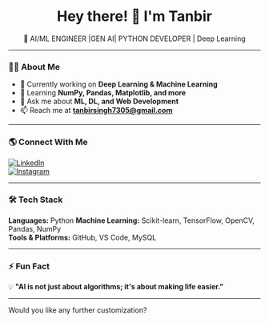 <h1 align="center">Hey there! 👋 I'm Tanbir</h1>

<p align="center">
🚀 AI/ML ENGINEER |GEN AI| PYTHON DEVELOPER | Deep Learning
</p>

---

### 👨‍💻 About Me  
- 🔭 Currently working on **Deep Learning & Machine Learning**  
- 🌱 Learning **NumPy, Pandas, Matplotlib, and more**  
- 💬 Ask me about **ML, DL, and Web Development**  
- 📫 Reach me at **tanbirsingh7305@gmail.com**  

---

### 🌎 Connect With Me  
[![LinkedIn](https://img.shields.io/badge/LinkedIn-0077B5?style=for-the-badge&logo=linkedin&logoColor=white)](https://linkedin.com/in/tanbir--singh)  
[![Instagram](https://img.shields.io/badge/Instagram-E4405F?style=for-the-badge&logo=instagram&logoColor=white)](https://instagram.com/s.tanbir69)  

---

### 🛠️ Tech Stack  
**Languages:**  Python 
**Machine Learning:** Scikit-learn, TensorFlow, OpenCV, Pandas, NumPy  
**Tools & Platforms:** GitHub, VS Code, MySQL  

---

### ⚡ Fun Fact  
💡 **"AI is not just about algorithms; it's about making life easier."**  

---

Would you like any further customization?

